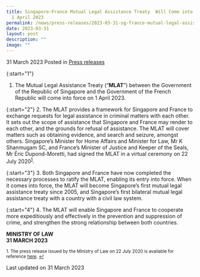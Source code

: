 ```yaml
---
title: Singapore-France Mutual Legal Assistance Treaty  Will Come into Force on
  1 April 2023
permalink: /news/press-releases/2023-03-31-sg-france-mutual-legal-assistance-come-into-force-1-april-2023/
date: 2023-03-31
layout: post
description: ""
image: ""
---
```

31 March 2023 Posted in [Press releases](/news/press-releases)

{:start="1"}
1.	The Mutual Legal Assistance Treaty (“<b>MLAT</b>”) between the Government of the Republic of Singapore and the Government of the French Republic will come into force on 1 April 2023.

{:start="2"}
2.	The MLAT provides a framework for Singapore and France to exchange requests for legal assistance in criminal matters with each other. It sets out the scope of assistance that Singapore and France may render to each other, and the grounds for refusal of assistance. The MLAT will cover matters such as obtaining evidence, and search and seizure, amongst others. Singapore’s Minister for Home Affairs and Minister for Law, Mr K Shanmugam SC, and France’s Minister of Justice and Keeper of the Seals, Mr Éric Dupond-Moretti, had signed the MLAT in a virtual ceremony on 22 July 2020<sup><a href="#fn1" id="ref1">1</a></sup>.

{:start="3"}
3.	Both Singapore and France have now completed the necessary processes to ratify the MLAT, enabling its entry into force.  When it comes into force, the MLAT will become Singapore’s first mutual legal assistance treaty since 2005, and Singapore’s first bilateral mutual legal assistance treaty with a country with a civil law system.

{:start="4"}
4.	The MLAT will enable Singapore and France to cooperate more expeditiously and effectively in the prevention and suppression of crime, and strengthen the strong relationship between both countries.

**MINISTRY OF LAW**
<br>**31 MARCH 2023**

<p><sup id="fn1">1. The press release issued by the Ministry of Law on 22 July 2020 is available for reference <a href="https://www.mlaw.gov.sg/news/press-releases/singapore-and-france-sign-agreement-on-mutual-legal-assistance-in-criminal-matters">here</a>. <a href="#ref1" title="Jump back to footnote 1 in the text.">↩</a></sup></p>

<p class="right-side-updated">Last updated on 31 March 2023</p>